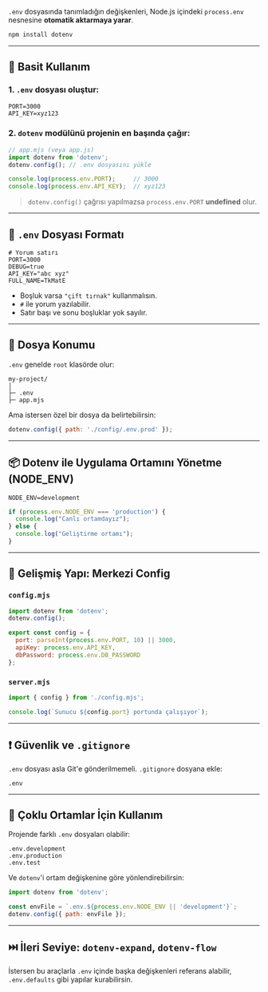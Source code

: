 
`.env` dosyasında tanımladığın değişkenleri, Node.js içindeki `process.env` nesnesine **otomatik aktarmaya yarar**.

```bash
npm install dotenv
```

---

## 🧪 Basit Kullanım

### 1. `.env` dosyası oluştur:

```
PORT=3000
API_KEY=xyz123
```

### 2. `dotenv` modülünü projenin en başında çağır:

```js
// app.mjs (veya app.js)
import dotenv from 'dotenv';
dotenv.config(); // .env dosyasını yükle

console.log(process.env.PORT);     // 3000
console.log(process.env.API_KEY);  // xyz123
```

> `dotenv.config()` çağrısı yapılmazsa `process.env.PORT` **undefined** olur.

---

## 🧩 `.env` Dosyası Formatı

```env
# Yorum satırı
PORT=3000
DEBUG=true
API_KEY="abc xyz"
FULL_NAME=TkMatE
```

- Boşluk varsa `"çift tırnak"` kullanmalısın.
- `#` ile yorum yazılabilir.
- Satır başı ve sonu boşluklar yok sayılır.

---

## 📁 Dosya Konumu

`.env` genelde `root` klasörde olur:

```
my-project/
│
├─ .env
├─ app.mjs
```

Ama istersen özel bir dosya da belirtebilirsin:

```js
dotenv.config({ path: './config/.env.prod' });
```

---

## 📦 Dotenv ile Uygulama Ortamını Yönetme (NODE_ENV)

```env
NODE_ENV=development
```

```js
if (process.env.NODE_ENV === 'production') {
  console.log("Canlı ortamdayız");
} else {
  console.log("Geliştirme ortamı");
}
```

---

## 🧠 Gelişmiş Yapı: Merkezi Config

### `config.mjs`

```js
import dotenv from 'dotenv';
dotenv.config();

export const config = {
  port: parseInt(process.env.PORT, 10) || 3000,
  apiKey: process.env.API_KEY,
  dbPassword: process.env.DB_PASSWORD
};
```

### `server.mjs`

```js
import { config } from './config.mjs';

console.log(`Sunucu ${config.port} portunda çalışıyor`);
```

---

## ❗ Güvenlik ve `.gitignore`

`.env` dosyası asla Git'e gönderilmemeli. `.gitignore` dosyana ekle:

```
.env
```

---

## 🔁 Çoklu Ortamlar İçin Kullanım

Projende farklı `.env` dosyaları olabilir:

```
.env.development
.env.production
.env.test
```

Ve `dotenv`'i ortam değişkenine göre yönlendirebilirsin:

```js
import dotenv from 'dotenv';

const envFile = `.env.${process.env.NODE_ENV || 'development'}`;
dotenv.config({ path: envFile });
```

---

## ⏭️ İleri Seviye: `dotenv-expand`, `dotenv-flow`

İstersen bu araçlarla `.env` içinde başka değişkenleri referans alabilir, `.env.defaults` gibi yapılar kurabilirsin.
